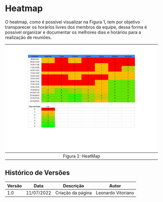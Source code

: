 # Heatmap

O heatmap, como é possível visualizar na Figura 1, tem por objetivo transparecer os horários livres dos membros da equipe, dessa forma é possível organizar e documentar os melhores dias e horários para a realização de reuniões.

|![Heatmap](../_media/heatmap.png "versionamento")|
|:----:|
|Figura 1: HeatMap|


## Histórico de Versões
| Versão | Data       | Descrição         | Autor             |
|--------|------------|-------------------|-------------------|
| 1.0    | 11/07/2022 | Criação da página | Leonardo Vitoriano |